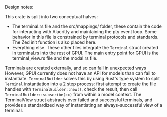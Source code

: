 Design notes:

This crate is split into two conceptual halves:
- The terminal.rs file and the src/mappings/ folder, these contain the code for interacting with Alacritty and maintaining the pty event loop. Some behavior in this file is constrained by terminal protocols and standards. The Zed init function is also placed here.
- Everything else. These other files integrate the `Terminal` struct created in terminal.rs into the rest of GPUI. The main entry point for GPUI is the terminal_view.rs file and the modal.rs file. 

Terminals are created externally, and so can fail in unexpected ways However, GPUI currently does not have an API for models than can fail to instantiate. `TerminalBuilder` solves this by using Rust's type system to split `Terminal` instantiation into a 2 step process: first attempt to create the file handles with `TerminalBuilder::new()`, check the result, then call `TerminalBuilder::subscribe(cx)` from within a model context.
The TerminalView struct abstracts over failed and successful terminals, and provides a standardized way of instantiating an always-successful view of a terminal.

